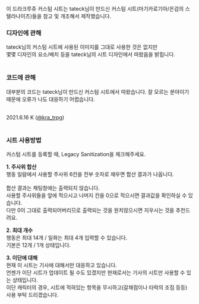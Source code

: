 이 드라크루쥬 커스텀 시트는 tateck님이 만드신 커스텀 시트(마기카로기아/은검의 스텔라나이츠)들을 참고 및 개조해서 제작했습니다.<br>

<h3>디자인에 관해</h3>
tateck님의 커스텀 시트에 사용된 이미지를 그대로 사용한 것은 없지만 <br>
몇몇 디자인의 요소/배치 등을 tateck님의 시트 디자인에서 따왔음을 밝힙니다.<br><br>

<h3>코드에 관해</h3>
대부분의 코드는 tateck님이 만드신 커스텀 시트에서 따왔습니다. 잘 모르는 분야이기 때문에 오류가 나도 대응하기 어렵습니다.<br><br>

2021.6.16 K ([@kra_trpg](https://twitter.com/kra_trpg))<br><br>


<h3>시트 사용방법</h3>
커스텀 시트를 등록할 때, Legacy Sanitization을 체크해주세요.<br>

<b>1. 주사위 합산</b><br>
행동 일람에서 사용할 주사위 6칸을 전부 숫자로 채우면 합산 결과가 나옵니다.<br><br>
합산 결과는 채팅창에는 출력되지 않습니다.<br>
사용할 주사위들을 앞에 적으시고 나머지 칸을 0으로 적으시면 결과값을 확인하실 수 있습니다.<br>
다만 0이 그대로 출력되어버리므로 출력되는 것을 원치않으시면 지우시는 것을 추천드려요.<br>


<b>2. 최대 개수</b><br>
행동은 최대 14개 / 일화는 최대 4개 입력할 수 있습니다.<br>
기본은 12개 / 1개 상태입니다.<br>

<b>3. 이단에 대해</b><br>
현재 이 시트는 기사에 대해서만 대응하고 있습니다. <br>
언젠가 이단 시트가 업데이트 될 수도 있겠지만 현재로서는 기사의 시트만 사용할 수 있는 상태입니다. <br>
이단 캐릭터의 경우, 시트에 적혀있는 항목을 무시하고(갈채점이나 타락의 조짐 등등) 사용 부탁 드리겠습니다.<br>
